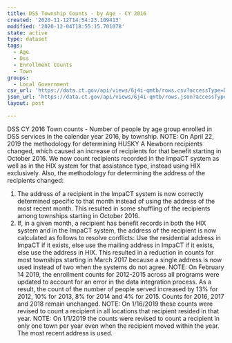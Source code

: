 ```yaml
---
title: DSS Township Counts - by Age - CY 2016
created: '2020-11-12T14:54:23.109413'
modified: '2020-12-04T18:55:15.701078'
state: active
type: dataset
tags:
  - Age
  - Dss
  - Enrollment Counts
  - Town
groups:
  - Local Government
csv_url: 'https://data.ct.gov/api/views/6j4i-qmtb/rows.csv?accessType=DOWNLOAD'
json_url: 'https://data.ct.gov/api/views/6j4i-qmtb/rows.json?accessType=DOWNLOAD'
layout: post

---
```

DSS CY 2016 Town counts - Number of people by age group enrolled in DSS services in the calendar year 2016, by township.
NOTE: On April 22, 2019 the methodology for determining HUSKY A Newborn recipients changed, which caused an increase of recipients for that benefit starting in October 2016. We now count recipients recorded in the ImpaCT system as well as in the HIX system for that assistance type, instead using HIX exclusively.
Also, the methodology for determining the address of the recipients changed:
1. The address of a recipient in the ImpaCT system is now correctly determined specific to that month instead of using the address of the most recent month. This resulted in some shuffling of the recipients among townships starting in October 2016.
2. If, in a given month, a recipient has benefit records in both the HIX system and in the ImpaCT system, the address of the recipient is now calculated as follows to resolve conflicts: Use the residential address in ImpaCT if it exists, else use the mailing address in ImpaCT if it exists, else use the address in HIX. This resulted in a reduction in counts for most townships starting in March 2017 because a single address is now used instead of two when the systems do not agree.
NOTE: On February 14 2019, the enrollment counts for 2012-2015 across all programs were updated to account for an error in the data integration process. As a result, the count of the number of people served increased by 13% for 2012, 10% for 2013, 8% for 2014 and 4% for 2015. Counts for 2016, 2017 and 2018 remain unchanged.
NOTE: On 1/16/2019 these counts were revised to count a recipient in all locations that recipient resided in that year.
NOTE: On 1/1/2019 the counts were revised to count a recipient in only one town per year even when the recipient moved within the year. The most recent address is used.
